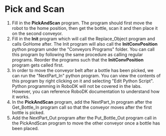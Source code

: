 # Pick and Scan

1. Fill in the **PickAndScan** program. The program should first move the robot to the home position, then get the bottle, scan it and then place it on the second conveyor.&#x20;
2. Fill in the **Init** program which will call the Replace\_Object program and calls GoHome after. The Init program will also call the **InitConvPosition** python program under the "Conveyors Programs" folder. You can call this program by following the same procedure as calling regular programs. Reorder the programs such that the **InitConvPosition** program gets called first.
3. In order to move the conveyor belt after a bottle has been picked, we can run the "NextPart\_In" python program. You can view the contents of this program by right clicking on it and selecting  "Edit Python Script". Python programming in RoboDK will not be covered in the labs. However, you can reference RoboDK documentation to understand how it works.
4. In the **PickAndScan** program, add the NextPart\_In program after the Get\_Bottle\_In program call so that the conveyor moves after the first bottle is picked.
5. Add the NextPart\_Out program after the Put\_Bottle\_Out program call in the PickAndScan program to move the other conveyor once a bottle has been placed.

